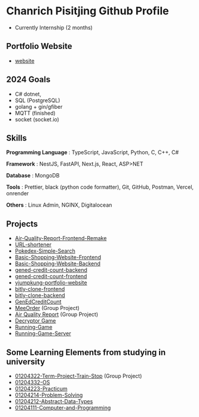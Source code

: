 # Chanrich Pisitjing Github Profile

- Currently Internship (2 months)

## Portfolio Website
- [website](https://vjumpkung.github.io/)

## 2024 Goals

- C# dotnet, 
- SQL (PostgreSQL)
- golang + gin/gfiber
- MQTT (finished)
- socket (socket.io)

## Skills
**Programming Language** : TypeScript, JavaScript, Python, C, C++, C#

**Framework** : NestJS, FastAPI, Next.js, React, ASP>NET

**Database** : MongoDB

**Tools** : Prettier, black (python code formatter), Git, GitHub, Postman, Vercel, onrender

**Others** : Linux Admin, NGINX, Digitalocean

## Projects

- [Air-Quality-Report-Frontend-Remake](https://github.com/Vjumpkung/Air-Quality-Report-Frontend-Remake)
- [URL-shortener](https://github.com/Vjumpkung/vjump-short-url)
- [Pokedex-Simple-Search](https://github.com/Vjumpkung/simple-pokedex-vite-react)
- [Basic-Shopping-Website-Frontend](https://github.com/Vjumpkung/basic-shopping-website-frontend/)
- [Basic-Shopping-Website-Backend](https://github.com/Vjumpkung/basic-shopping-website-backend/)
- [gened-credit-count-backend](https://github.com/Vjumpkung/gened-credit-count-backend)
- [gened-credit-count-frontend](https://github.com/Vjumpkung/gened-credit-count-frontend)
- [vjumpkung-portfolio-website](https://github.com/Vjumpkung/vjumpkung-website)
- [bitly-clone-frontend](https://github.com/Vjumpkung/bitly-clone-frontend)
- [bitly-clone-backend](https://github.com/Vjumpkung/bitly-clone-backend)
- [GenEdCreditCount](https://github.com/Vjumpkung/GenEdCreditCount)
- [MeeOrder](https://github.com/meeorder/meeorder-backend) (Group Project)
- [Air Quality Report](https://github.com/Vjumpkung/air-quality-report-backend) (Group Project)
- [Decryptor Game](https://github.com/Vjumpkung/decryptor_game)
- [Running-Game](https://github.com/Vjumpkung/Running-Game)
- [Running-Game-Server](https://github.com/Vjumpkung/Running-Game-Server)


## Some Learning Elements from studying in university

- [01204322-Term-Project-Train-Stop](https://github.com/Vjumpkung/01204322-Term-Project-Train-Stop) (Group Project)
- [01204332-OS](https://github.com/Vjumpkung/markdown_summary)
- [01204223-Practicum](https://github.com/Vjumpkung/practicum_final)
- [01204214-Problem-Solving](https://github.com/Vjumpkung/01204214-Problem-Solving)
- [01204212-Abstract-Data-Types](https://github.com/Vjumpkung/Abstract-Data-Types)
- [01204111-Computer-and-Programming](https://github.com/Vjumpkung/01204111)